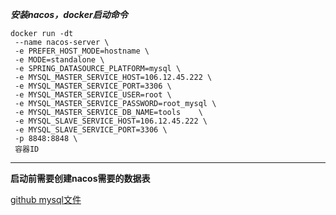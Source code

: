 ***安装nacos，docker启动命令***

```
docker run -dt 
 --name nacos-server \
 -e PREFER_HOST_MODE=hostname \
 -e MODE=standalone \
 -e SPRING_DATASOURCE_PLATFORM=mysql \
 -e MYSQL_MASTER_SERVICE_HOST=106.12.45.222 \
 -e MYSQL_MASTER_SERVICE_PORT=3306 \
 -e MYSQL_MASTER_SERVICE_USER=root \
 -e MYSQL_MASTER_SERVICE_PASSWORD=root_mysql \
 -e MYSQL_MASTER_SERVICE_DB_NAME=tools    \
 -e MYSQL_SLAVE_SERVICE_HOST=106.12.45.222 \
 -e MYSQL_SLAVE_SERVICE_PORT=3306 \
 -p 8848:8848 \
 容器ID
 ```
*****

**启动前需要创建nacos需要的数据表**

[github mysql文件](https://github.com/alibaba/nacos/blob/develop/distribution/conf/nacos-mysql.sql)
